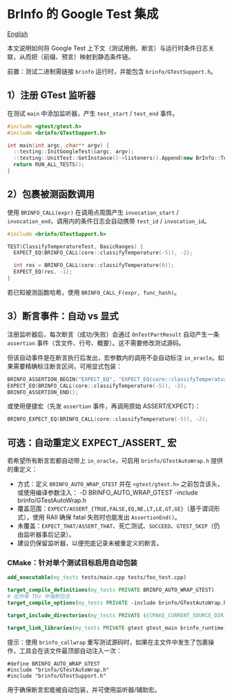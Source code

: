 # BrInfo 的 Google Test 集成

[English](./GTestIntegration.md)

本文说明如何将 Google Test 上下文（测试用例、断言）与运行时条件日志关联，从而把（前缀、预言）映射到静态条件链。

前置：测试二进制需链接 `brinfo` 运行时，并能包含 `brinfo/GTestSupport.h`。

## 1）注册 GTest 监听器

在测试 `main` 中添加监听器，产生 `test_start` / `test_end` 事件。

```c++
#include <gtest/gtest.h>
#include <brinfo/GTestSupport.h>

int main(int argc, char** argv) {
  ::testing::InitGoogleTest(&argc, argv);
  ::testing::UnitTest::GetInstance()->listeners().Append(new BrInfo::Testing::GTestListener());
  return RUN_ALL_TESTS();
}
```

## 2）包裹被测函数调用

使用 `BRINFO_CALL(expr)` 在调用点周围产生 `invocation_start` / `invocation_end`，调用内的条件日志会自动携带 `test_id` / `invocation_id`。

```c++
#include <brinfo/GTestSupport.h>

TEST(ClassifyTemperatureTest, BasicRanges) {
  EXPECT_EQ(BRINFO_CALL(core::classifyTemperature(-5)), -2);

  int res = BRINFO_CALL(core::classifyTemperature(0));
  EXPECT_EQ(res, -1);
}
```

若已知被测函数哈希，使用 `BRINFO_CALL_F(expr, func_hash)`。

## 3）断言事件：自动 vs 显式

注册监听器后，每次断言（成功/失败）会通过 `OnTestPartResult` 自动产生一条 `assertion` 事件（含文件、行号、概要）。这不需要修改测试源码。

但该自动事件是在断言执行后发出，宏参数内的调用不会自动标注 `in_oracle`。如果需要精确标注断言区间，可用显式包装：

```c++
BRINFO_ASSERTION_BEGIN("EXPECT_EQ", "EXPECT_EQ(core::classifyTemperature(-5), -2)");
EXPECT_EQ(BRINFO_CALL(core::classifyTemperature(-5)), -2);
BRINFO_ASSERTION_END();
```

或使用便捷宏（先发 `assertion` 事件，再调用原始 ASSERT/EXPECT）：

```c++
BRINFO_EXPECT_EQ(BRINFO_CALL(core::classifyTemperature(-5)), -2);
```

## 可选：自动重定义 EXPECT_/ASSERT_ 宏

若希望所有断言宏都自动带上 `in_oracle`，可启用 `brinfo/GTestAutoWrap.h` 提供的重定义：

- 方式：定义 `BRINFO_AUTO_WRAP_GTEST` 并在 `<gtest/gtest.h>` 之前包含该头，或使用编译参数注入：
  -D BRINFO_AUTO_WRAP_GTEST
  -include brinfo/GTestAutoWrap.h
- 覆盖范围：`EXPECT/ASSERT_{TRUE,FALSE,EQ,NE,LT,LE,GT,GE}`（基于谓词形式），使用 RAII 确保 fatal 失败时也能发出 `AssertionEnd()`。
- 未覆盖：`EXPECT_THAT/ASSERT_THAT`、死亡测试、`SUCCEED`、`GTEST_SKIP`（仍由监听器事后记录）。
- 建议仍保留监听器，以便兜底记录未被重定义的断言。

### CMake：针对单个测试目标启用自动包装

```cmake
add_executable(my_tests tests/main.cpp tests/foo_test.cpp)

target_compile_definitions(my_tests PRIVATE BRINFO_AUTO_WRAP_GTEST)
# 在所有 TUs 中强制包含
target_compile_options(my_tests PRIVATE -include brinfo/GTestAutoWrap.h)

target_include_directories(my_tests PRIVATE ${CMAKE_CURRENT_SOURCE_DIR}/include)

target_link_libraries(my_tests PRIVATE gtest gtest_main brinfo_runtime)
```

提示：使用 `brinfo_callwrap` 重写测试源码时，如果在主文件中发生了包裹操作，工具会在该文件最顶部自动注入一次：

```
#define BRINFO_AUTO_WRAP_GTEST
#include "brinfo/GTestAutoWrap.h"
#include "brinfo/GTestSupport.h"
```
用于确保断言宏能被自动包装，并可使用监听器/辅助宏。

